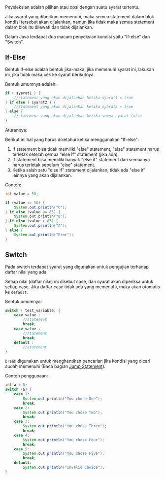 Peyeleksian adalah pilihan atau opsi dengan suatu syarat tertentu.

Jika syarat yang diberikan memenuhi, maka semua statement dalam blok kondisi
tersebut akan dijalankan, namun jika tidak maka semua stetement dalam blok itu
dilewati dan tidak dijalankan.

Dalam Java terdapat dua macam penyeksian kondisi yaitu "If-else" dan "Switch".

## If-Else

Bentuk if-else adalah bentuk jika-maka, jika memenuhi syarat ini, lakukan ini,
jika tidak maka cek ke syarat berikutnya.

Bentuk umumnya adalah:

```java
if ( syarat1 ) {
    //statement yang akan dijalankan ketika syarat1 = true
} if else ( syarat2 ) {
    //statement yang akan dijalankan ketika syarat2 = true
} else {
    //statement yang akan dijalankan ketika semua syarat false
}
```

Aturannya:

Berikut ini hal yang harus diketahui ketika menggunakan "If-else":

1.  If statement bisa tidak memiliki "else" statement, "else" statement harus
    terletak setelah semua "else If" statement (jika ada).
2.  If statement bisa memiliki banyak "else if" statement dan semuanya harus
    terletak sebelum "else" statement.
3.  Ketika salah satu "else if" statement dijalankan, tidak ada "else if"
    lainnya yang akan dijalankan.

Contoh:

```java
int value = 50;

if (value <= 50) {
    System.out.println("C");
} if else (value <= 85) {
    System.out.println("B");
} if else (value > 85) {
    System.out.println("A");
} else {
    System.out.println("Eror");
}
```

## Switch

Pada switch terdapat syarat yang digunakan untuk pengujian terhadap daftar nilai
yang ada.

Setiap nilai (daftar nilai) ini disebut case, dan syarat akan diperiksa untuk
setiap case. Jika daftar case tidak ada yang memenuhi, maka akan otomatis
ke `default`.

Bentuk umumnya:

```java
switch ( test_variable) {
    case value :
        //statement
        break;
    case value :
        //statement
        break;
    default :
        //statement
}
```

`break` digunakan untuk menghentikan pencarian jika kondisi yang dicari sudah
memenuhi (Baca bagian [Jump Statement](/jump-statement.md)).

Contoh penggunaan:

```java
int a = 5;
switch (a) {
    case 1:
        System.out.println("You chose One");
        break;
    case 2:
        System.out.println("You chose Two");
        break;
    case 3:
        System.out.println("You chose Three");
        break;
    case 4:
        System.out.println("You chose Four");
        break;
    case 5:
        System.out.println("You chose Five");
        break;
    default:
        System.out.println("Invalid Choice");
}
```

